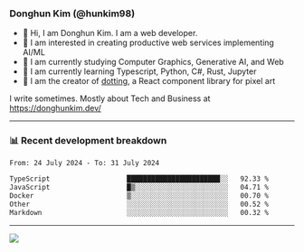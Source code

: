 ### Donghun Kim (@hunkim98)

- 👋 Hi, I am Donghun Kim. I am a web developer. 
- 🤔 I am interested in creating productive web services implementing AI/ML
- 🔭 I am currently studying Computer Graphics, Generative AI, and Web 
- 🌱 I am currently learning Typescript, Python, C#, Rust, Jupyter
- 🎨 I am the creator of [dotting](https://github.com/hunkim98/dotting), a React component library for pixel art

I write sometimes. Mostly about Tech and Business at https://donghunkim.dev/

---
### 📊 Recent development breakdown
<!--START_SECTION:waka-->

```txt
From: 24 July 2024 - To: 31 July 2024

TypeScript                   ███████████████████████░░   92.33 %
JavaScript                   █▒░░░░░░░░░░░░░░░░░░░░░░░   04.71 %
Docker                       ▒░░░░░░░░░░░░░░░░░░░░░░░░   00.70 %
Other                        ░░░░░░░░░░░░░░░░░░░░░░░░░   00.52 %
Markdown                     ░░░░░░░░░░░░░░░░░░░░░░░░░   00.32 %
```

<!--END_SECTION:waka-->
---

<!-- <div align='center'> -->
  <img align="center" src="https://github-readme-stats.vercel.app/api?username=hunkim98&theme=dark&show_icons=true"/>
<!-- </div> -->
<!--
**hunkim98/hunkim98** is a ✨ _special_ ✨ repository because its `README.md` (this file) appears on your GitHub profile.

Here are some ideas to get you started:

- 🔭 I’m currently working on ...
- 🌱 I’m currently learning ...
- 👯 I’m looking to collaborate on ...
- 🤔 I’m looking for help with ...
- 💬 Ask me about ...
- 📫 How to reach me: ...
- 😄 Pronouns: ...
- ⚡ Fun fact: ...
-->
